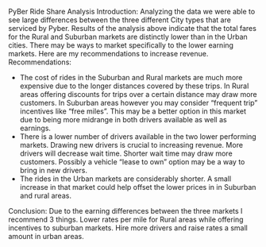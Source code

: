 PyBer Ride Share Analysis
Introduction:
Analyzing the data we were able to see large differences between the three different City types that are serviced by Pyber. Results of the analysis above indicate that the total fares for the Rural and Suburban markets are distinctly lower than in the Urban cities. There may be ways to market specifically to the lower earning markets. Here are my recommendations to increase revenue.
Recommendations:
- The cost of rides in the Suburban and Rural markets are much more expensive due to the longer   distances covered by these trips. In Rural areas offering discounts for trips over a certain distance may draw more customers. In Suburban areas however you may consider “frequent trip” incentives like “free miles”. This may be a better option in this market due to being more midrange in both drivers available as well as earnings.
- There is a lower number of drivers available in the two lower performing markets. Drawing new drivers is crucial to increasing revenue. More drivers will decrease wait time. Shorter wait time may draw more customers. Possibly a vehicle “lease to own” option may be a way to bring in new drivers. 
- The rides in the Urban markets are considerably shorter. A small increase in that market could help offset the lower prices in in Suburban and rural areas. 

Conclusion: Due to the earning differences between the three markets I recommend 3 things. Lower rates per mile for Rural areas while offering incentives to suburban markets. Hire more drivers and raise rates a small amount in urban areas.
